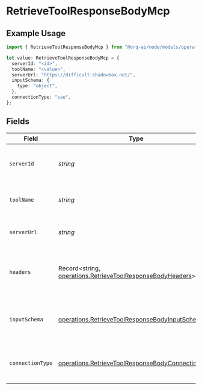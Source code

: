 # RetrieveToolResponseBodyMcp

## Example Usage

```typescript
import { RetrieveToolResponseBodyMcp } from "@orq-ai/node/models/operations";

let value: RetrieveToolResponseBodyMcp = {
  serverId: "<id>",
  toolName: "<value>",
  serverUrl: "https://difficult-shadowbox.net/",
  inputSchema: {
    type: "object",
  },
  connectionType: "sse",
};
```

## Fields

| Field                                                                                                                    | Type                                                                                                                     | Required                                                                                                                 | Description                                                                                                              |
| ------------------------------------------------------------------------------------------------------------------------ | ------------------------------------------------------------------------------------------------------------------------ | ------------------------------------------------------------------------------------------------------------------------ | ------------------------------------------------------------------------------------------------------------------------ |
| `serverId`                                                                                                               | *string*                                                                                                                 | :heavy_check_mark:                                                                                                       | The ID of the MCP server this tool belongs to                                                                            |
| `toolName`                                                                                                               | *string*                                                                                                                 | :heavy_check_mark:                                                                                                       | The original tool name from the MCP server                                                                               |
| `serverUrl`                                                                                                              | *string*                                                                                                                 | :heavy_check_mark:                                                                                                       | The MCP server URL (cached for execution)                                                                                |
| `headers`                                                                                                                | Record<string, [operations.RetrieveToolResponseBodyHeaders](../../models/operations/retrievetoolresponsebodyheaders.md)> | :heavy_minus_sign:                                                                                                       | HTTP headers for MCP server requests (encrypted format)                                                                  |
| `inputSchema`                                                                                                            | [operations.RetrieveToolResponseBodyInputSchema](../../models/operations/retrievetoolresponsebodyinputschema.md)         | :heavy_check_mark:                                                                                                       | The original MCP tool input schema for LLM conversion                                                                    |
| `connectionType`                                                                                                         | [operations.RetrieveToolResponseBodyConnectionType](../../models/operations/retrievetoolresponsebodyconnectiontype.md)   | :heavy_check_mark:                                                                                                       | The connection type used by the MCP server                                                                               |